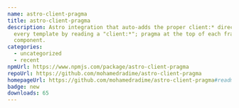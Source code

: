 ```yaml
---
name: astro-client-pragma
title: astro-client-pragma
description: Astro integration that auto-adds the proper client:* directive to
  every template by reading a "client:*"; pragma at the top of each framework
  component.
categories:
  - uncategorized
  - recent
npmUrl: https://www.npmjs.com/package/astro-client-pragma
repoUrl: https://github.com/mohamedradime/astro-client-pragma
homepageUrl: https://github.com/mohamedradime/astro-client-pragma#readme
badge: new
downloads: 65
---
```

